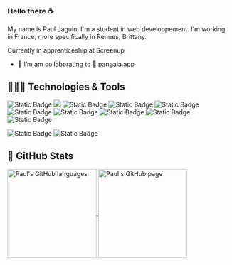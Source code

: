 ### Hello there ☕

My name is Paul Jaguin, I'm a student in web developpement. I'm working in France, more specifically in Rennes󠁦󠁲, Brittany. 

Currently in apprenticeship at Screenup
 
- 👯 I’m am collaborating to <a href="https://framagit.org/gardeners/pangaia-server" style="color: #fffff"> 🌱 pangaia.app</a>

## 🧑🏼‍💻 Technologies & Tools
![Static Badge](https://img.shields.io/badge/Code-PHP-informational?logo=php&logoColor=white&color=%23777BB4)
![](https://img.shields.io/badge/Code-Vue-informational?style=flat&logo=vue.js&logoColor=white&color=4FC08D)
![Static Badge](https://img.shields.io/badge/Code-mysql-informational?logo=mysql&logoColor=white&color=%234479A1)
![Static Badge](https://img.shields.io/badge/Code-react-informational?logo=react&logoColor=white&color=%2361DAFB)
![Static Badge](https://img.shields.io/badge/Code-HTML-informational?style=flat&logo=html5&logoColor=white&color=E34F26)
![Static Badge](https://img.shields.io/badge/Code-css-informational?logo=css3&logoColor=white&color=%231572B6)
![Static Badge](https://img.shields.io/badge/Code-sass-informational?logo=sass&logoColor=white&color=%23CC6699)
![Static Badge](https://img.shields.io/badge/Code-Tailwind-informational?style=flat&logo=tailwindcss&logoColor=06B6D4&color=06B6D4)
![Static Badge](https://img.shields.io/badge/Code-JavaScript-informational?style=flat&logo=javascript&logoColor=white&color=F7DF1E)
![Static Badge](https://img.shields.io/badge/Code-laravel-informational?logo=laravel&logoColor=white&color=%23FF2D20)

![Static Badge](https://img.shields.io/badge/Tools-docker-informational?logo=docker&logoColor=white&color=%232496ED)
![Static Badge](https://img.shields.io/badge/Tools-phpmyadmin-informational?logo=phpmyadmin&logoColor=white&color=%236C78AF)

## 🔬 GitHub Stats
<a href="https://github.com/UnMugViolet/UnMugViolet" >
  <img align="center" src="https://github-readme-stats.vercel.app/api/top-langs/?username=UnMugViolet&langs_count=3&theme=react"" alt="Paul's GitHub languages" height="200"/>
</a>

<a href="https://github.com/UnMugViolet/UnMugViolet">
    <img align="center" src="https://github-readme-stats.vercel.app/api/?username=UnMugViolet&theme=react&show_icons=true" alt="Paul's GitHub page" height="200"/>
</a>

<!--
**UnMugViolet/UnMugViolet** is a ✨ _special_ ✨ repository because its `README.md` (this file) appears on your GitHub profile.

Here are some ideas to get you started:

- 🔭 I’m currently working on ...
- 🌱 I’m currently learning ...
- 👯 I’m looking to collaborate on ...
- 🤔 I’m looking for help with ...
- 💬 Ask me about ...
- 📫 How to reach me: ...
- 😄 Pronouns: ...
- ⚡ Fun fact: ...
-->
